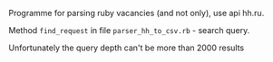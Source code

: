 Programme for parsing ruby vacancies (and not only), use api hh.ru.

Method ```find_request``` in file ```parser_hh_to_csv.rb``` - search query.

Unfortunately the query depth can't be more than 2000 results
